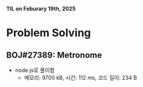 **TIL on Feburary 19th, 2025**

# Problem Solving
## BOJ#27389: Metronome
* node.js로 풀이함
    - 메모리: 9700 kB, 시간: 112 ms, 코드 길이: 234 B

